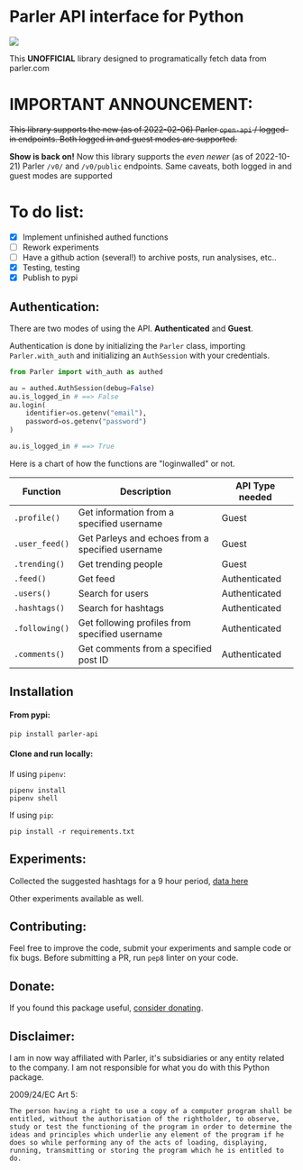 # Parler API interface for Python

![](https://i.imgur.com/uPUw5p1.jpg)

This **UNOFFICIAL** library designed to programatically fetch data from parler.com

# IMPORTANT ANNOUNCEMENT:

~~This library supports the new (as of 2022-02-06) Parler `open-api` / logged-in endpoints. Both logged in and guest modes are supported.~~

**Show is back on!** Now this library supports the *even newer* (as of 2022-10-21) Parler `/v0/` and `/v0/public` endpoints. Same caveats, both logged in and guest modes are supported

# To do list:

- [X] Implement unfinished authed functions
- [ ] Rework experiments
- [ ] Have a github action (several!) to archive posts, run analysises, etc..
- [X] Testing, testing
- [X] Publish to pypi

## Authentication:

There are two modes of using the API. **Authenticated** and **Guest**.

Authentication is done by initializing the `Parler` class, importing `Parler.with_auth` and initializing an `AuthSession` with your credentials.

```python
from Parler import with_auth as authed

au = authed.AuthSession(debug=False)
au.is_logged_in # ==> False
au.login(
	identifier=os.getenv("email"),
	password=os.getenv("password")
)

au.is_logged_in # ==> True
```

Here is a chart of how the functions are "loginwalled" or not.

| Function           | Description                                                                            | API Type needed |
|--------------------|----------------------------------------------------------------------------------------|-----------------|
| `.profile()`       | Get information from a specified username                                              | Guest           |
| `.user_feed()`     | Get Parleys and echoes from a specified username                                       | Guest           |
| `.trending()`      | Get trending people                                                                    | Guest           |
| `.feed()`          | Get feed                                                                               | Authenticated   |
| `.users()`         | Search for users                                                                       | Authenticated   |
| `.hashtags()`      | Search for hashtags                                                                    | Authenticated   |
| `.following()`     | Get following profiles from specified username                                         | Authenticated   |
| `.comments()`      | Get comments from a specified post ID                                                  | Authenticated   |

## Installation

#### From pypi:

```
pip install parler-api
```

#### Clone and run locally:

If using `pipenv`:

```
pipenv install
pipenv shell
```

If using `pip`:

```
pip install -r requirements.txt
```

## Experiments:

Collected the suggested hashtags for a 9 hour period, [data here](./sampledata/hashtags.csv)

Other experiments available as well.

## Contributing:

Feel free to improve the code, submit your experiments and sample code or fix bugs. Before submitting a PR, run `pep8` linter on your code.

## Donate:

If you found this package useful, [consider donating](https://paypal.me/konradit).

## Disclaimer:

I am in now way affiliated with Parler, it's subsidiaries or any entity related to the company. I am not responsible for what you do with this Python package.

2009/24/EC Art 5:

```
The person having a right to use a copy of a computer program shall be entitled, without the authorisation of the rightholder, to observe, study or test the functioning of the program in order to determine the ideas and principles which underlie any element of the program if he does so while performing any of the acts of loading, displaying, running, transmitting or storing the program which he is entitled to do.
```
